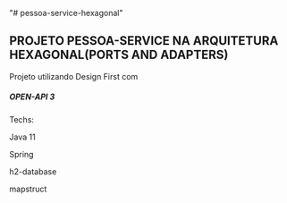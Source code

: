 "# pessoa-service-hexagonal" 

## PROJETO PESSOA-SERVICE NA ARQUITETURA HEXAGONAL(PORTS AND ADAPTERS)

Projeto utilizando Design First com <h5>OPEN-API 3 </h5>
Techs:
<p>Java 11</p>
<p>Spring</p>
<p>h2-database</p>
<p>mapstruct</p>






